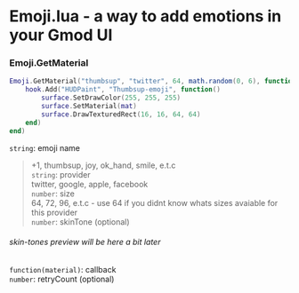 # Emoji.lua - a way to add emotions in your Gmod UI

### Emoji.GetMaterial
```lua
Emoji.GetMaterial("thumbsup", "twitter", 64, math.random(0, 6), function(mat)
    hook.Add("HUDPaint", "Thumbsup-emoji", function()
        surface.SetDrawColor(255, 255, 255)
        surface.SetMaterial(mat)
        surface.DrawTexturedRect(16, 16, 64, 64)
    end)
end)
```
`string`: emoji name  
>+1, thumbsup, joy, ok_hand, smile, e.t.c  
`string`: provider  
>twitter, google, apple, facebook  
`number`: size  
>64, 72, 96, e.t.c - use 64 if you didnt know whats sizes avaiable for this provider  
`number`: skinTone (optional)  
###### skin-tones preview will be here a bit later
`function(material)`: callback  
`number`: retryCount (optional)
